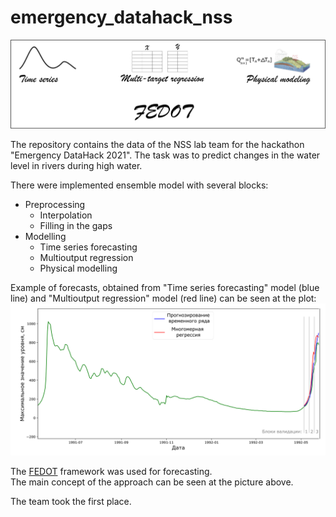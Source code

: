 # emergency_datahack_nss
<img src="./media/hack_logo.png" width="900"/> 

The repository contains the data of the NSS lab team for the hackathon "Emergency DataHack 2021". 
The task was to predict changes in the water level in rivers during high water. 

There were implemented ensemble model with several blocks:
* Preprocessing
    - Interpolation
    - Filling in the gaps
* Modelling
    - Time series forecasting 
    - Multioutput regression
    - Physical modelling 

Example of forecasts, obtained from "Time series forecasting" model (blue line) and "Multioutput regression" model (red line) can be seen at the plot:
<img src="./media/fedot_levels.png" width="900"/>

The [FEDOT](https://github.com/nccr-itmo/FEDOT) framework was used for forecasting.  
The main concept of the approach can be seen at the picture above.

The team took the first place.